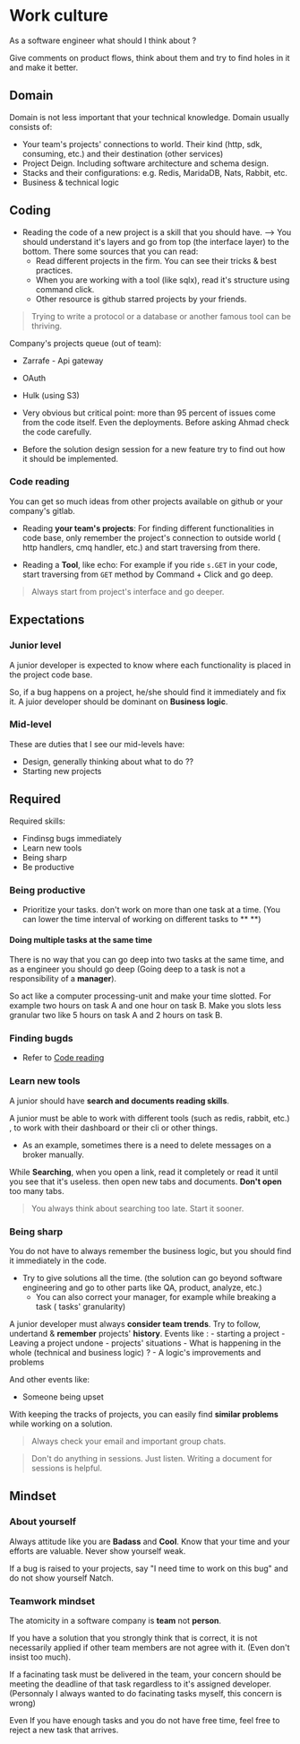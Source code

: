 # Work culture 

As a software engineer what should I think about ? 

Give comments on product flows, think about them and try to find holes in it and make it better. 

## Domain 

Domain is not less important that your technical knowledge. Domain usually consists of: 

- Your team's projects' connections to world. Their kind (http, sdk, consuming, etc.) and their destination (other services)
- Project Deign. Including software architecture and schema design.
- Stacks and their configurations: e.g. Redis, MaridaDB, Nats, Rabbit, etc.
- Business & technical logic

## Coding

- Reading the code of a new project is a skill that you should have. --> You should understand it's layers and go from top (the interface layer) to the bottom. There some sources that you can read:
    * Read different projects in the firm. You can see their tricks & best practices. 
    * When you are working with a tool (like sqlx), read it's structure using command click.
    * Other resource is github starred projects by your friends.

> Trying to write a protocol or a database or another famous tool can be thriving. 

Company's projects queue (out of team): 
- Zarrafe - Api gateway
- OAuth
- Hulk (using S3)

- Very obvious but critical point: more than 95 percent of issues come from the code itself. Even the deployments. Before asking Ahmad check the code carefully. 

- Before the solution design session for a new feature try to find out how it should be implemented.

### Code reading 

You can get so much ideas from other projects available on github or your company's gitlab. 

* Reading **your team's projects**: For finding different functionalities in code base, only remember the project's connection to outside world ( http handlers, cmq handler, etc.) and start traversing from there. 

* Reading a **Tool**, like echo: For example if you ride `s.GET` in your code, start traversing from `GET` method by Command + Click and go deep. 

> Always start from project's interface and go deeper.

## Expectations 

### Junior level
A junior developer is expected to know where each functionality is placed in the project code base.

So, if a bug happens on a project, he/she should find it immediately and fix it.  A juior developer should be dominant on **Business logic**.

### Mid-level

These are duties that I see our mid-levels have:
- Design, generally thinking about what to do ??
- Starting new projects

## Required

Required skills:
- Findinsg bugs immediately
- Learn new tools
- Being sharp
- Be productive

### Being productive
- Prioritize your tasks. don't work on more than one task at a time. (You can lower the time interval of working on different tasks to ** **)

#### Doing multiple tasks at the same time

There is no way that you can go deep into two tasks at the same time, and as a engineer you should go deep (Going deep to a task is not a responsibility of a **manager**).

So act like a computer processing-unit and make your time slotted. For example two hours on task A and one hour on task B. Make you slots less granular two like 5 hours on task A and 2 hours on task B.

### Finding bugds
* Refer to [Code reading](https://github.com/parsaeisa/Notes/blob/main/Software%20engineering/work%20culture.md#code-reading)

### Learn new tools
A junior should have **search and documents reading skills**.

A junior must be able to work with different tools (such as redis, rabbit, etc.) , to work with their dashboard or their cli or other things.

* As an example, sometimes there is a need to delete messages on a broker manually.

While **Searching**, when you open a link, read it completely or read it until you see that it's useless. then open new tabs and documents. **Don't open** too many tabs. 

> You always think about searching too late. Start it sooner.

### Being sharp

You do not have to always remember the business logic, but you should find it immediately in the code. 

- Try to give solutions all the time. (the solution can go beyond software engineering and go to other parts 
like QA, product, analyze, etc.)
    - You can also correct your manager, for example while breaking a task ( tasks' granularity)

A junior developer must always **consider team trends**. Try to follow, undertand & **remember** projects' **history**. Events like :
    - starting a project
    - Leaving a project undone
    - projects' situations
    - What is happening in the whole (technical and business logic) ? 
    - A logic's improvements and problems

And other events like:
- Someone being upset

With keeping the tracks of projects, you can easily find **similar problems** while working on a solution.

> Always check your email and important group chats.

> Don't do anything in sessions. Just listen. Writing a document for sessions is helpful.

## Mindset
### About yourself

Always attitude like you are **Badass** and **Cool**. Know that your time and your efforts are valuable. Never show yourself weak. 

If a bug is raised to your projects, say "I need time to work on this bug" and do not show yourself Natch.

### Teamwork mindset

The atomicity in a software company is **team** not **person**. 

If you have a solution that you strongly think that is correct, it is not necessarily applied if other team members are not agree with it. (Even don't insist too much).

If a facinating task must be delivered in the team, your concern should be meeting the deadline of that task regardless to it's assigned developer. (Personnaly I always wanted to do facinating tasks myself, this concern is wrong)

Even If you have enough tasks and you do not have free time, feel free to reject a new task that arrives.